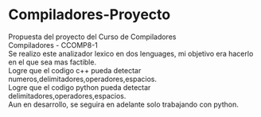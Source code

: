 # Compiladores-Proyecto
Propuesta del proyecto del Curso de Compiladores <br>
Compiladores - CCOMP8-1<br>
Se realizo este analizador lexico en dos lenguages, mi objetivo era hacerlo en el que sea mas factible.<br>
Logre que el codigo c++ pueda detectar numeros,delimitadores,operadores,espacios.<br>
Logre que el codigo python pueda detectar delimitadores,operadores,espacios.<br>
Aun en desarrollo, se seguira en adelante solo trabajando con python.<br>
